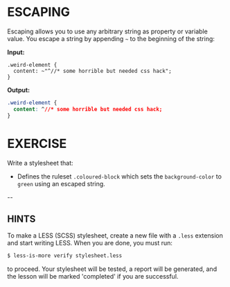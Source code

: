 # ESCAPING

Escaping allows you to use any arbitrary string as property or variable value. You escape a string by appending `~` to the beginning of the string:

**Input:**
```less
.weird-element {
  content: ~"^//* some horrible but needed css hack";
}
```

**Output:**
```css
.weird-element {
  content: ^//* some horrible but needed css hack;
}
```

# EXERCISE

Write a stylesheet that:
- Defines the ruleset `.coloured-block` which sets the `background-color` to `green` using an escaped string.

--
## HINTS

To make a LESS (SCSS) stylesheet, create a new file with a `.less` extension and start writing LESS. When you are done, you must run:

```sh
$ less-is-more verify stylesheet.less
```

to proceed. Your stylesheet will be tested, a report will be generated, and the lesson will be marked 'completed' if you are successful.
